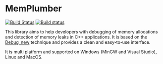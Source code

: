 MemPlumber
==========

[![Build Status](https://travis-ci.org/seladb/MemPlumber.svg?branch=master)](https://travis-ci.org/seladb/MemPlumber)
[![Build status](https://ci.appveyor.com/api/projects/status/aw1jwoqa0sb2no45?svg=true)](https://ci.appveyor.com/project/seladb/memplumber)

This library aims to help developers with debugging of memory allocations and detection of memory leaks in C++ applications. It is based on the [Debug_new](https://en.wikipedia.org/wiki/Debug_new) technique and provides a clean and easy-to-use interface.

It is multi platform and supported on Windows (MinGW and Visual Studio), Linux and MacOS.
